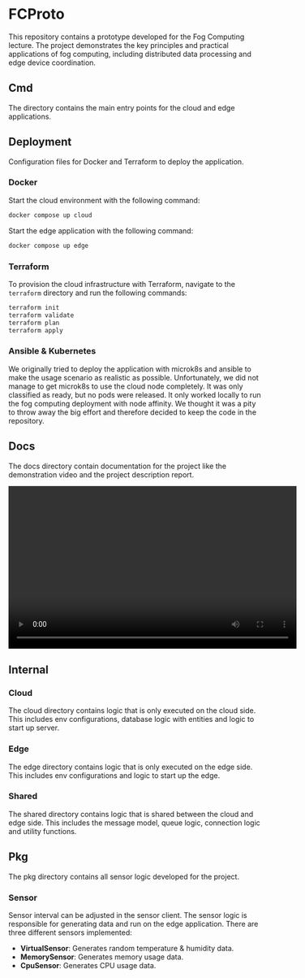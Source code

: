 # FCProto

This repository contains a prototype developed for the Fog Computing lecture. The project demonstrates the key principles and practical applications of fog computing, including distributed data processing and edge device coordination.

## Cmd 
The directory contains the main entry points for the cloud and edge applications.

## Deployment
Configuration files for Docker and Terraform to deploy the application.

### Docker
Start the cloud environment with the following command:
```bash
docker compose up cloud
```

Start the edge application with the following command:
```bash
docker compose up edge
```

### Terraform
To provision the cloud infrastructure with Terraform, navigate to the `terraform` directory and run the following commands:
```bash
terraform init
terraform validate
terraform plan
terraform apply
```
### Ansible & Kubernetes
We originally tried to deploy the application with microk8s and ansible to make the usage scenario as realistic as possible. Unfortunately, we did not manage to get microk8s to use the cloud node completely. 
It was only classified as ready, but no pods were released. It only worked locally to run the fog computing deployment with node affinity. We thought it was a pity to throw away the big effort and therefore decided to keep the code in the repository. 

## Docs
The docs directory contain documentation for the project like the demonstration video and the project description report.

<video width="568" height="320" controls>
  <source src="./docs/show-case-recording.mp4" type="video/mp4">
</video>

## Internal
### Cloud
The cloud directory contains logic that is only executed on the cloud side. This includes env configurations, database logic with entities and logic to start up server.

### Edge
The edge directory contains logic that is only executed on the edge side. This includes env configurations and logic to start up the edge.

### Shared
The shared directory contains logic that is shared between the cloud and edge side. This includes the message model, queue logic, connection logic and utility functions.

## Pkg
The pkg directory contains all sensor logic developed for the project.

### Sensor
Sensor interval can be adjusted in the sensor client. 
The sensor logic is responsible for generating data and run on the edge application. There are three different sensors implemented:
- **VirtualSensor**: Generates random temperature & humidity data.
- **MemorySensor**: Generates memory usage data.
- **CpuSensor**: Generates CPU usage data.
